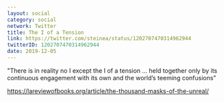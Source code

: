 ```yaml
---
layout: social
category: social
network: Twitter
title: The I of a Tension
link: https://twitter.com/steinea/status/1202707470314962944
twitterID: 1202707470314962944
date: 2019-12-05
---
```


"There is in reality no I except the I of a tension ... held together only by its continuous engagement with its own and the world’s teeming confusions"

<https://lareviewofbooks.org/article/the-thousand-masks-of-the-unreal/>
